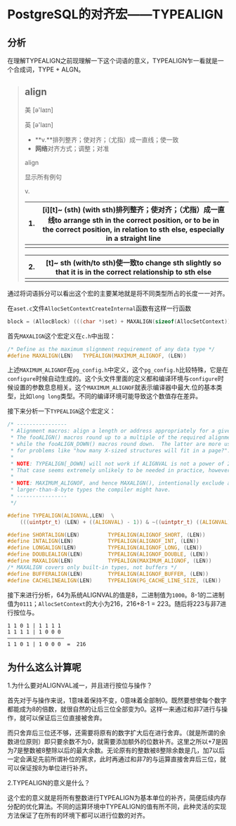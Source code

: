 # PostgreSQL的对齐宏——TYPEALIGN

## 分析

在理解TYPEALIGN之前现理解一下这个词语的意义，TYPEALIGN乍一看就是一个合成词，TYPE + ALGN。

> ## align
>
> 美 [ə'laɪn]
>
> 英 [ə'laɪn]
>
> - **v.**排列整齐；使对齐；（尤指）成一直线；使一致
> - **网络**对齐方式；调整；对准
>
> align
>
> 显示所有例句
>
> v.
>
> | 1.   | [i][t]~ (sth) (with sth)排列整齐；使对齐；（尤指）成一直线to arrange sth in the correct position, or to be in the correct position, in relation to sth else, especially in a straight line |
> | ---- | ------------------------------------------------------------ |
> |      |                                                              |
>
> | 2.   | [t]~ sth (with/to sth)使一致to change sth slightly so that it is in the correct relationship to sth else |
> | ---- | ------------------------------------------------------------ |
> |      |                                                              |

通过将词语拆分可以看出这个宏的主要某地就是将不同类型所占的长度一一对齐。

在```aset.c```文件```AllocSetContextCreateInternal```函数有这样一行函数

```c
block = (AllocBlock) (((char *)set) + MAXALIGN(sizeof(AllocSetContext)));
```



首先```MAXALIGN```这个宏定义在```c.h```中出现：

```c
/* Define as the maximum slignment requirement of any data type */
#define MAXALIGN(LEN)	TYPEALIGN(MAXIMUM_ALIGNOF, (LEN))
```

上述```MAXIMUM_ALIGNOF```在```pg_config.h```中定义，这个```pg_config.h```比较特殊，它是在```configure```时候自动生成的。这个头文件里面的定义都和编译环境与```configure```时候设置的参数息息相关。这个```MAXIMUM_ALIGNOF```就表示编译器中最大.位的基本类型，比如```long long```类型。不同的编译环境可能导致这个数值存在差异。

接下来分析一下```TYPEALIGN```这个宏定义：

```c
/* ----------------
 * Alignment macros: align a length or address appropriately for a given type.
 * The fooALIGN() macros round up to a multiple of the required alignment,
 * while the fooALIGN_DOWN() macros round down.  The latter are more useful
 * for problems like "how many X-sized structures will fit in a page?".
 *
 * NOTE: TYPEALIGN[_DOWN] will not work if ALIGNVAL is not a power of 2.
 * That case seems extremely unlikely to be needed in practice, however.
 *
 * NOTE: MAXIMUM_ALIGNOF, and hence MAXALIGN(), intentionally exclude any
 * larger-than-8-byte types the compiler might have.
 * ----------------
 */

#define TYPEALIGN(ALIGNVAL,LEN)  \
    (((uintptr_t) (LEN) + ((ALIGNVAL) - 1)) & ~((uintptr_t) ((ALIGNVAL) - 1)))

#define SHORTALIGN(LEN)         TYPEALIGN(ALIGNOF_SHORT, (LEN))
#define INTALIGN(LEN)           TYPEALIGN(ALIGNOF_INT, (LEN))
#define LONGALIGN(LEN)          TYPEALIGN(ALIGNOF_LONG, (LEN))
#define DOUBLEALIGN(LEN)        TYPEALIGN(ALIGNOF_DOUBLE, (LEN))
#define MAXALIGN(LEN)           TYPEALIGN(MAXIMUM_ALIGNOF, (LEN))
/* MAXALIGN covers only built-in types, not buffers */
#define BUFFERALIGN(LEN)        TYPEALIGN(ALIGNOF_BUFFER, (LEN))
#define CACHELINEALIGN(LEN)     TYPEALIGN(PG_CACHE_LINE_SIZE, (LEN))

```

接下来进行分析，64为系统ALIGNVAL的值是8，二进制值为```1000```。8-1的二进制值为```0111```；```AllocSetContext```的大小为216，216+8-1 = 223。随后将223与非7进行按位与。

```
1 1 0 1 | 1 1 1 1
1 1 1 1 | 1 0 0 0
——————————————————
1 1 0 1 | 1 0 0 0  =  216
```

## 为什么这么计算呢

1.为什么要对ALIGNVAL减一，并且进行按位与操作？

首先对于与操作来说，1意味着保持不变，0意味着全部制0。既然要想使每个数字都能成为8的倍数，就很自然的让后三位全部变为0。这样一来通过和非7进行与操作，就可以保证后三位直接被舍弃。

而只舍弃后三位还不够，还需要将原有的数字扩大后在进行舍弃。（就是所谓的余数进位原则）即只要余数不为0，就需要添加额外的位数补齐。这里之所以+7是因为7是整数被8整除以后的最大余数。无论原有的整数被8整除余数是几，加7以后一定会满足先前所谓补位的需求，此时再通过和非7的与运算直接舍弃后三位，就可以保证按8为单位进行补齐。



2.TYPEALIGN的意义是什么？

这个宏的意义就是将所有整数进行TYPEALIGN为基本单位的补齐，简便后续内存分配的优化算法。不同的运算环境中TYPEALIGN的值有所不同，此种灵活的实现方法保证了在所有的环境下都可以进行位数的对齐。
